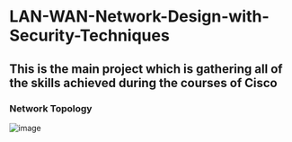 # LAN-WAN-Network-Design-with-Security-Techniques
<h2 align="left">This is the main project which is gathering all of the skills achieved during the courses of Cisco</h2>

<h3 align="left">Network Topology</h3>

![image](https://github.com/user-attachments/assets/b93ef7c6-29ba-4d73-a2ca-17880444b218)

